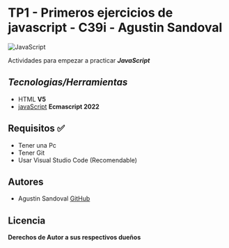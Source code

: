 # TP1 - Primeros ejercicios de javascript - C39i - Agustin Sandoval 

![JavaScript](https://blog.desafiolatam.com/wp-content/uploads/2020/11/JS.png)

Actividades para  empezar a practicar ***JavaScript***

## ***Tecnologias/Herramientas***

- HTML **V5**
- [javaScript](https://developer.mozilla.org/es/docs/Web/JavaScript) **Ecmascript 2022**

## Requisitos ✅

- Tener una Pc
- Tener Git
- Usar Visual Studio Code (Recomendable)

## Autores

- Agustin Sandoval [GitHub](https://github.com/Agustincomics)

##  Licencia

**Derechos de Autor a sus respectivos dueños**